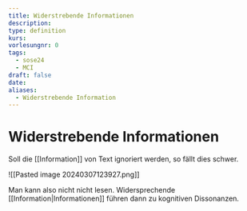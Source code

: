 ```yaml
---
title: Widerstrebende Informationen
description: 
type: definition
kurs: 
vorlesungnr: 0
tags:
  - sose24
  - MCI
draft: false
date: 
aliases:
  - Widerstrebende Information
---
```

# Widerstrebende Informationen

Soll die [[Information]] von Text ignoriert werden, so fällt dies schwer.

![[Pasted image 20240307123927.png]]

Man kann also nicht nicht lesen. Widersprechende [[Information|Informationen]] führen dann zu kognitiven Dissonanzen. 
